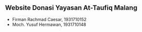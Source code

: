 
## Website Donasi Yayasan At-Taufiq Malang 

- Firman Rachmad Caesar, 1931710152
- Moch. Yusuf Hermawan, 1931710148
